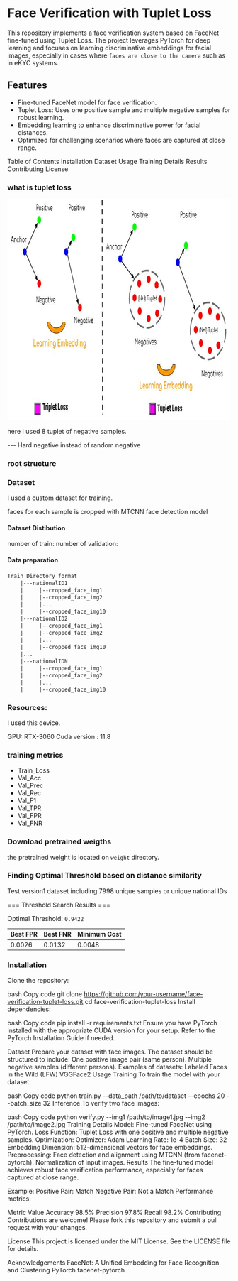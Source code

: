 # Face Verification with Tuplet Loss

This repository implements a face verification system based on FaceNet fine-tuned using Tuplet Loss. 
The project leverages PyTorch for deep learning and focuses on learning discriminative embeddings for facial images, especially in cases where `faces are close to the camera` such as in eKYC systems.

## Features
- Fine-tuned FaceNet model for face verification.
- Tuplet Loss: Uses one positive sample and multiple negative samples for robust learning.
- Embedding learning to enhance discriminative power for facial distances.
- Optimized for challenging scenarios where faces are captured at close range.

Table of Contents
Installation
Dataset
Usage
Training Details
Results
Contributing
License

### what is tuplet loss

<img src="docs/images/tuplet_loss.jpg" alt="Triplet_loss Versue Tuplet_loss" height="498"/>

here I used 8 tuplet of negative samples.

--- Hard negative instead of random negative

### root structure


### Dataset
I used a custom dataset for training.

faces for each sample is cropped with MTCNN face detection model

#### Dataset Distibution
number of train: 
number of validation: 

#### Data preparation
```
Train Directory format
    |---nationalID1
    |     |--cropped_face_img1
    |     |--cropped_face_img2
    |     |...
    |     |--cropped_face_img10
    |---nationalID2
    |     |--cropped_face_img1
    |     |--cropped_face_img2
    |     |...
    |     |--cropped_face_img10
    |...
    |---nationalIDN
    |     |--cropped_face_img1
    |     |--cropped_face_img2
    |     |...
    |     |--cropped_face_img10
```



### Resources:
I used this device.

GPU: RTX-3060
Cuda version : 11.8


### training metrics
- Train_Loss
- Val_Acc
- Val_Prec
- Val_Rec
- Val_F1
- Val_TPR
- Val_FPR
- Val_FNR

### Download pretrained weigths
the pretrained weight is located on `weight` directory.

### Finding Optimal Threshold based on distance similarity
Test version1 dataset including 7998 unique samples or unique national IDs

=== Threshold Search Results ===

Optimal Threshold: `0.9422`


|   Best FPR    |   Best FNR   |   Minimum Cost   |
|---------------|--------------|------------------|
|    0.0026     |    0.0132    |     0.0048       |





### Installation
Clone the repository:

bash
Copy code
git clone https://github.com/your-username/face-verification-tuplet-loss.git
cd face-verification-tuplet-loss
Install dependencies:

bash
Copy code
pip install -r requirements.txt
Ensure you have PyTorch installed with the appropriate CUDA version for your setup. Refer to the PyTorch Installation Guide if needed.

Dataset
Prepare your dataset with face images. The dataset should be structured to include:
One positive image pair (same person).
Multiple negative samples (different persons).
Examples of datasets:
Labeled Faces in the Wild (LFW)
VGGFace2
Usage
Training
To train the model with your dataset:

bash
Copy code
python train.py --data_path /path/to/dataset --epochs 20 --batch_size 32
Inference
To verify two face images:

bash
Copy code
python verify.py --img1 /path/to/image1.jpg --img2 /path/to/image2.jpg
Training Details
Model: Fine-tuned FaceNet using PyTorch.
Loss Function: Tuplet Loss with one positive and multiple negative samples.
Optimization:
Optimizer: Adam
Learning Rate: 1e-4
Batch Size: 32
Embedding Dimension: 512-dimensional vectors for face embeddings.
Preprocessing:
Face detection and alignment using MTCNN (from facenet-pytorch).
Normalization of input images.
Results
The fine-tuned model achieves robust face verification performance, especially for faces captured at close range.

Example:
Positive Pair: Match
Negative Pair: Not a Match
Performance metrics:

Metric	Value
Accuracy	98.5%
Precision	97.8%
Recall	98.2%
Contributing
Contributions are welcome! Please fork this repository and submit a pull request with your changes.

License
This project is licensed under the MIT License. See the LICENSE file for details.

Acknowledgements
FaceNet: A Unified Embedding for Face Recognition and Clustering
PyTorch
facenet-pytorch